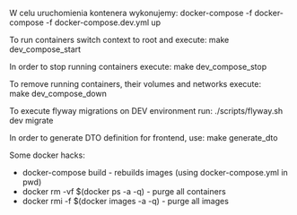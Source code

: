W celu uruchomienia kontenera wykonujemy:
docker-compose -f docker-compose -f docker-compose.dev.yml up

To run containers switch context to root and execute:
 make dev_compose_start
 
In order to stop running containers execute:
 make dev_compose_stop
 
To remove running containers, their volumes and networks execute:    
 make dev_compose_down
 
To execute flyway migrations on DEV environment run:
./scripts/flyway.sh dev migrate

In order to generate DTO definition for frontend, use:
 make generate_dto

 Some docker hacks:
 - docker-compose build - rebuilds images (using docker-compose.yml in pwd)
 - docker rm -vf $(docker ps -a -q) - purge all containers
 - docker rmi -f $(docker images -a -q) - purge all images
